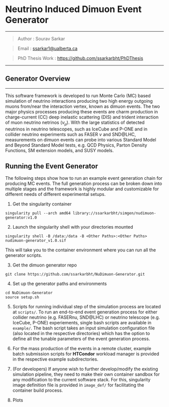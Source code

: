 # Neutrino Induced Dimuon Event Generator

***

> Author : Sourav Sarkar

> Email : <ssarkar1@ualberta.ca>

> PhD Thesis Work : <https://github.com/ssarkarbht/PhDThesis>

***

## Generator Overview

***

This software framework is developed to run Monte Carlo (MC) based simulation of neutrino interactions producing two high energy outgoing muons from/near the interaction vertex, known as dimuon events. The two major physics processes producing these events are charm production in charge-current (CC) deep inelastic scattering (DIS) and trident interaction of muon neutrino netrinos ($\nu_{\mu}$). With the large statistics of detected neutrinos in neutrino telescopes, such as IceCube and P-ONE and in collider neutrino experiments such as FASER $\nu$ and SND@LHC, measurements on dimuon events can probe into various Standard Model and Beyond Standard Model tests, e.g. QCD Physics, Parton Density Functions, SM extension models, and SUSY models.

## Running the Event Generator

The following steps show how to run an example event generation chain for producing MC events. The full generation process can be broken down into multiple stages and the framework is highly modular and customizable for different needs of different experimental setups.

1. Get the singularity container

```
singularity pull --arch amd64 library://ssarkarbht/simgen/nudimuon-generator:v1.0
```

2. Launch the singularity shell with your directories mounted

```
singularity shell -B /data:/data -B <Other Paths>:<Other Paths> nudimuon-generator_v1.0.sif
```

This will take you to the container environment where you can run all the generator scripts.

3. Get the dimuon generator repo

```
git clone https://github.com/ssarkarbht/NuDimuon-Generator.git
```

4. Set up the generator paths and environments

```
cd NuDimuon-Generator
source setup.sh
```

5. Scripts for running individual step of the simulation process are located at `scripts/`. To run an end-to-end event generation process for either collider neutrino (e.g. FASERnu, SND@LHC) or neutrino telescope (e.g. IceCube, P-ONE) experiements, single bash scripts are available in `example/`. The bash script takes an input simulation configuration file (also located in the respective directories) which has the option to define all the tunable parameters of the event generation process.

6. For the mass production of the events in a remote cluster, example batch submission scripts for **HTCondor** workload manager is provided in the respective example subdirectories.

7. (For developers) If anyone wish to further develop/modify the existing simulation pipeline, they need to make their own container sandbox for any modification to the current software stack. For this, singularity image definition file is provided in `image_def/` for facilitating the container build process.

8. Plots
